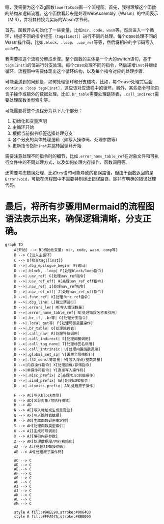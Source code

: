嗯，我需要为这个Zig函数`lowerToCode`画一个流程图。首先，我得理解这个函数的结构和逻辑流程。这个函数看起来是处理WebAssembly（Wasm）的中间表示（MIR），并将其转换为实际的Wasm字节码。

首先，函数开头初始化了一些变量，比如`mir`、`code`、`wasm`等。然后进入一个循环，根据不同的指令标签（`tags[inst]`）进行不同的处理。每个case处理不同的Wasm操作码，比如`.block`、`.loop`、`.uav_ref`等等，然后将相应的字节码写入`code`中。

我需要把这个流程分解成步骤。整个函数的主体是一个大的switch语句，基于`tags[inst]`的值进行分支处理。每个case处理不同的指令，然后递增`inst`并继续循环。流程图中需要体现出这个循环结构，以及每个指令对应的处理步骤。

可能会遇到的问题是，如何处理循环和分支结构。比如，每个case处理完后会`continue :loop tags[inst]`，这应该对应流程中的循环。另外，某些指令可能包含子操作或额外的数据处理，比如`.br_table`需要处理跳转表，`.call_indirect`需要处理函数类型索引等。

可能需要将整个流程分为以下几个部分：
1. 初始化和变量声明
2. 主循环开始
3. 根据当前指令标签选择处理分支
4. 各个分支的具体处理逻辑（如写入操作码、处理参数等）
5. 更新指令指针`inst`并跳转回循环开始

需要注意处理不同指令时的细节，比如`.error_name_table_ref`在对象文件和可执行文件中的不同处理方式，以及如何处理内存操作、函数调用等。

还需要考虑错误处理，比如`try`语句可能导致的错误路径，但由于函数返回的是`Error!void`，可能在流程图中不需要特别标出错误路径，除非有明确的错误处理代码。

最后，将所有步骤用Mermaid的流程图语法表示出来，确保逻辑清晰，分支正确。
================================================
```mermaid
graph TD
    A[开始] --> B[初始化变量: mir, code, wasm, comp等]
    B --> C[进入主循环]
    C --> D{检查tags[inst]}
    D -->|.dbg_epilogue_begin| E[返回]
    D -->|.block, .loop| F[处理block/loop指令]
    D -->|.uav_ref| G[处理uav_ref指令]
    D -->|.uav_ref_off| H[处理uav_ref_off指令]
    D -->|.nav_ref| I[处理nav_ref指令]
    D -->|.nav_ref_off| J[处理nav_ref_off指令]
    D -->|.func_ref| K[处理func_ref指令]
    D -->|.dbg_line| L[跳过调试行]
    D -->|.errors_len| M[写入错误数量]
    D -->|.error_name_table_ref| N[处理错误名称表引用]
    D -->|.br_if, .br等| O[处理分支指令]
    D -->|.local_get等| P[处理局部变量操作]
    D -->|.br_table| Q[处理跳转表]
    D -->|.call_nav| R[处理导航调用]
    D -->|.call_indirect| S[处理间接调用]
    D -->|.call_tag_name| T[处理标签名调用]
    D -->|.call_intrinsic| U[处理内置函数调用]
    D -->|.global_set_sp| V[设置全局栈指针]
    D -->|.f32_const等常量| W[写入浮点/整数常量]
    D -->|内存操作指令| X[处理加载/存储指令]
    D -->|单操作符指令| Y[直接写入操作码]
    D -->|.misc_prefix| Z[处理Misc前缀操作]
    D -->|.simd_prefix| AA[处理SIMD指令]
    D -->|.atomics_prefix| AB[处理原子操作]

    F --> AC[写入block类型]
    G --> AD[区分对象/可执行模式]
    H --> AD
    N --> AE[写入地址或生成重定位]
    Q --> AF[写入跳转表数据]
    R --> AG[生成函数调用重定位]
    S --> AH[处理函数类型索引]
    U --> AI[生成符号调用]
    X --> AJ[编码内存参数]
    Z --> AK[处理数据段/内存初始化]
    AA --> AL[处理SIMD操作码]
    AB --> AM[处理原子操作码]

    AC --> C
    AD --> C
    AE --> C
    AF --> C
    AG --> C
    AH --> C
    AI --> C
    AJ --> C
    AK --> C
    AL --> C
    AM --> C

    style A fill:#90EE90,stroke:#006400
    style E fill:#FFA07A,stroke:#8B0000
```